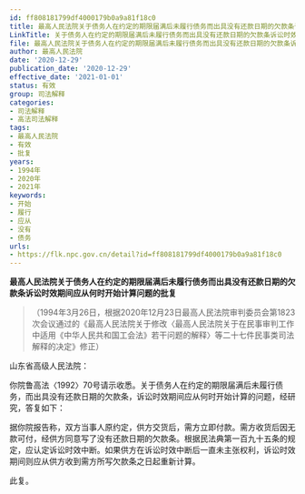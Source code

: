 ```yaml
---
id: ff808181799df4000179b0a9a81f18c0
title: 最高人民法院关于债务人在约定的期限届满后未履行债务而出具没有还款日期的欠款条诉讼时效期间应从何时开始计算问题的批复
LinkTitle: 关于债务人在约定的期限届满后未履行债务而出具没有还款日期的欠款条诉讼时效期间应从何时开始计算问题的批复
file: 最高人民法院关于债务人在约定的期限届满后未履行债务而出具没有还款日期的欠款条诉讼时效期间应从何时开始计算问题的批复_20201229_ff808181799df4000179b0a9a81f18c0.doc
author: 最高人民法院
date: '2020-12-29'
publication_date: '2020-12-29'
effective_date: '2021-01-01'
status: 有效
group: 司法解释
categories:
- 司法解释
- 高法司法解释
tags:
- 最高人民法院
- 有效
- 批复
years:
- 1994年
- 2020年
- 2021年
keywords:
- 开始
- 履行
- 应从
- 没有
- 债务
urls:
- https://flk.npc.gov.cn/detail?id=ff808181799df4000179b0a9a81f18c0
---
```


**最高人民法院关于债务人在约定的期限届满后未履行债务而出具没有还款日期的欠款条诉讼时效期间应从何时开始计算问题的批复**

> （1994年3月26日，根据2020年12月23日最高人民法院审判委员会第1823次会议通过的《最高人民法院关于修改〈最高人民法院关于在民事审判工作中适用《中华人民共和国工会法》若干问题的解释〉等二十七件民事类司法解释的决定》修正）

山东省高级人民法院：

你院鲁高法〈1992〉70号请示收悉。关于债务人在约定的期限届满后未履行债务，而出具没有还款日期的欠款条，诉讼时效期间应从何时开始计算的问题，经研究，答复如下：

据你院报告称，双方当事人原约定，供方交货后，需方立即付款。需方收货后因无款可付，经供方同意写了没有还款日期的欠款条。根据民法典第一百九十五条的规定，应认定诉讼时效中断。如果供方在诉讼时效中断后一直未主张权利，诉讼时效期间则应从供方收到需方所写欠款条之日起重新计算。

此复。
